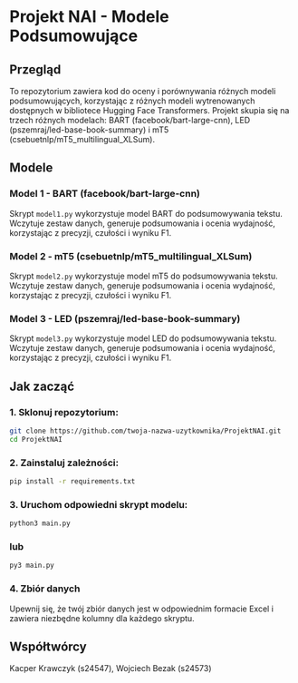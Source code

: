 # Projekt NAI - Modele Podsumowujące

## Przegląd

To repozytorium zawiera kod do oceny i porównywania różnych modeli podsumowujących, korzystając z różnych modeli wytrenowanych dostępnych w bibliotece Hugging Face Transformers. Projekt skupia się na trzech różnych modelach: BART (facebook/bart-large-cnn), LED (pszemraj/led-base-book-summary) i mT5 (csebuetnlp/mT5_multilingual_XLSum).

## Modele

### Model 1 - BART (facebook/bart-large-cnn)

Skrypt `model1.py` wykorzystuje model BART do podsumowywania tekstu. Wczytuje zestaw danych, generuje podsumowania i ocenia wydajność, korzystając z precyzji, czułości i wyniku F1.

### Model 2 - mT5 (csebuetnlp/mT5_multilingual_XLSum)

Skrypt `model2.py` wykorzystuje model mT5 do podsumowywania tekstu. Wczytuje zestaw danych, generuje podsumowania i ocenia wydajność, korzystając z precyzji, czułości i wyniku F1.

### Model 3 - LED (pszemraj/led-base-book-summary) 

Skrypt `model3.py` wykorzystuje model LED do podsumowywania tekstu. Wczytuje zestaw danych, generuje podsumowania i ocenia wydajność, korzystając z precyzji, czułości i wyniku F1.

## Jak zacząć

### 1. Sklonuj repozytorium:

```bash
git clone https://github.com/twoja-nazwa-uzytkownika/ProjektNAI.git
cd ProjektNAI
```

### 2. Zainstaluj zależności:
```bash
pip install -r requirements.txt
```

### 3. Uruchom odpowiedni skrypt modelu:
```bash
python3 main.py
```

### lub
```bash
py3 main.py
```

### 4. Zbiór danych
Upewnij się, że twój zbiór danych jest w odpowiednim formacie Excel i zawiera niezbędne kolumny dla każdego skryptu.

## Współtwórcy
Kacper Krawczyk (s24547),
Wojciech Bezak (s24573)


